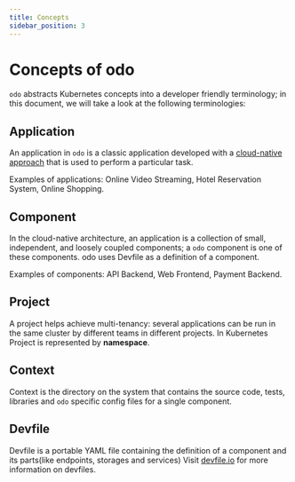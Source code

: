 ```yaml
---
title: Concepts
sidebar_position: 3
---
```


# Concepts of odo

`odo` abstracts Kubernetes concepts into a developer friendly terminology; in this document, we will take a look at the following terminologies:

## Application

An application in `odo` is a classic application developed with a [cloud-native approach](https://www.redhat.com/en/topics/cloud-native-apps) that is used to perform a particular task.

Examples of applications: Online Video Streaming, Hotel Reservation System, Online Shopping.

## Component

In the cloud-native architecture, an application is a collection of small, independent, and loosely coupled components; a `odo` component is one of these components.
odo uses Devfile  as a definition of a component.

Examples of components: API Backend, Web Frontend, Payment Backend.

## Project

A project helps achieve multi-tenancy: several applications can be run in the same cluster by different teams in different projects.
In Kubernetes Project is represented by **namespace**.

## Context

Context is the directory on the system that contains the source code, tests, libraries and `odo` specific config files for a single component.

## Devfile

Devfile is a portable YAML file containing the definition of a component and its parts(like endpoints, storages and services) Visit [devfile.io](https://devfile.io/) for more information on devfiles.
